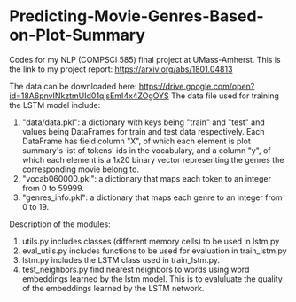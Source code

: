 # Predicting-Movie-Genres-Based-on-Plot-Summary
Codes for my NLP (COMPSCI 585) final project at UMass-Amherst. This is the link to my project report: https://arxiv.org/abs/1801.04813

The data can be downloaded here: https://drive.google.com/open?id=18A6pnvINkztmUId01qjsEmI4x4ZOgOYS
The data file used for training the LSTM model include:
  1. "data/data.pkl": a dictionary with keys being "train" and "test" and values being DataFrames for train and test data respectively. Each DataFrame has field column "X", of which each element is plot summary's list of tokens' ids in the vocabulary, and a column "y", of which each element is a 1x20 binary vector representing the genres the corresponding movie belong to.
  2. "vocab060000.pkl": a dictionary that maps each token to an integer from 0 to 59999.
  3. "genres_info.pkl": a dictionary that maps each genre to an integer from 0 to 19.
  
Description of the modules:
1. utils.py includes classes (different memory cells) to be used in lstm.py
2. eval_utils.py includes functions to be used for evaluation in train_lstm.py
3. lstm.py includes the LSTM class used in train_lstm.py.
4. test_neighbors.py find nearest neighbors to words using word embeddings learned by the lstm model.
   This is to evaluluate the quality of the embeddings learned by the LSTM network.
    
